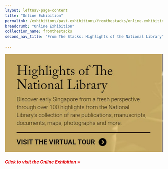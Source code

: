 ```yaml
---
layout: leftnav-page-content
title: "Online Exhibition"
permalink: /exhibitions/past-exhibitions/fromthestacks/online-exhibition/
breadcrumb: "Online Exhibition"
collection_name: fromthestacks
second_nav_title: "From The Stacks: Highlights of the National Library"

---
```


<img src="/images/event-images/from-the-stacks/from-the-stacks-main-image.jpg" alt="A banner with the title From The Stacks">

<h5><a href="http://www.nlb.gov.sg/exhibitions/virtual/fromthestacks/web-hires/index.html" target="_blank" style="color:#E21216;">Click to visit the Online Exhibition &#187;</a></h5>



